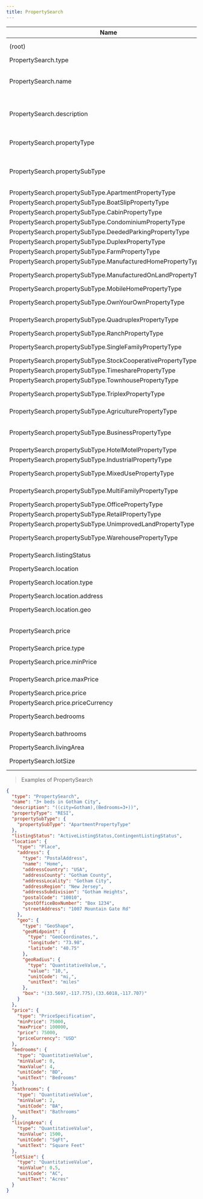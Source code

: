 ```yaml
---
title: PropertySearch
---
```

| Name | Type | Description |
|---|---|---|
| (root) | object | property search parameters |
| PropertySearch.type | string | - |
| PropertySearch.name | string | name of the search, input by the user or generated automatically |
| PropertySearch.description | string | optional search description input by the user or generated automatically |
| PropertySearch.propertyType | string | RESO property type (see range for allowed values) |
| PropertySearch.propertySubType | object | Property sub-type enumeration values derived from RESO data dictionary. |
| PropertySearch.propertySubType.ApartmentPropertyType | string | Apartment |
| PropertySearch.propertySubType.BoatSlipPropertyType | string | Boat Slip |
| PropertySearch.propertySubType.CabinPropertyType | string | Cabin |
| PropertySearch.propertySubType.CondominiumPropertyType | string | Condominium |
| PropertySearch.propertySubType.DeededParkingPropertyType | string | Deeded Parking |
| PropertySearch.propertySubType.DuplexPropertyType | string | Residential Duplex |
| PropertySearch.propertySubType.FarmPropertyType | string | Farm Property Type |
| PropertySearch.propertySubType.ManufacturedHomePropertyType | string | Manufactured Home |
| PropertySearch.propertySubType.ManufacturedOnLandPropertyType | string | Manufactured Home + Land |
| PropertySearch.propertySubType.MobileHomePropertyType | string | Mobile Home |
| PropertySearch.propertySubType.OwnYourOwnPropertyType | string | RESO Own Your Own Property |
| PropertySearch.propertySubType.QuadruplexPropertyType | string | A residential property with four units |
| PropertySearch.propertySubType.RanchPropertyType | string | A Ranch |
| PropertySearch.propertySubType.SingleFamilyPropertyType | string | Single Family Residence |
| PropertySearch.propertySubType.StockCooperativePropertyType | string | Stock Co-op. |
| PropertySearch.propertySubType.TimesharePropertyType | string | Timeshare |
| PropertySearch.propertySubType.TownhousePropertyType | string | Townhouse |
| PropertySearch.propertySubType.TriplexPropertyType | string | A residential property with 3 separate units |
| PropertySearch.propertySubType.AgriculturePropertyType | string | An agriculture property. |
| PropertySearch.propertySubType.BusinessPropertyType | string | a residential property zoned for business operation |
| PropertySearch.propertySubType.HotelMotelPropertyType | string | Hotel property for sale. |
| PropertySearch.propertySubType.IndustrialPropertyType | string | Industrial property |
| PropertySearch.propertySubType.MixedUsePropertyType | string | Residential/Commercial property |
| PropertySearch.propertySubType.MultiFamilyPropertyType | string | A single building with multiple units |
| PropertySearch.propertySubType.OfficePropertyType | string | An office. |
| PropertySearch.propertySubType.RetailPropertyType | string | Retail property |
| PropertySearch.propertySubType.UnimprovedLandPropertyType | string | Land for sale |
| PropertySearch.propertySubType.WarehousePropertyType | string | A Warehouse property type. |
| PropertySearch.listingStatus | string | RESO Listing Status Code |
| PropertySearch.location | object | a physical location |
| PropertySearch.location.type | string | The item type (Linked-Data @type) |
| PropertySearch.location.address | object | A physical address. |
| PropertySearch.location.geo | object | a geo shape (circle or box) |
| PropertySearch.price | object | a price offered for transfer of ownership of an item |
| PropertySearch.price.type | string | PriceSpecification |
| PropertySearch.price.minPrice | number | the low price offered if price is a range. |
| PropertySearch.price.maxPrice | number | the high price offered if price is a range. |
| PropertySearch.price.price | number | the offer price. |
| PropertySearch.price.priceCurrency | string | use ISO4217 |
| PropertySearch.bedrooms | object | number of bedrooms (range) |
| PropertySearch.bathrooms | object | number of bathrooms (range) |
| PropertySearch.livingArea | object | property indoor space |
| PropertySearch.lotSize | object | outdoor space minValue, maxValue |

> Examples of PropertySearch

```json
{
  "type": "PropertySearch",
  "name": "3+ beds in Gotham City",
  "description": "((city=Gotham),(Bedrooms=3+))",
  "propertyType": "RESI",
  "propertySubType": {
    "propertySubType": "ApartmentPropertyType"
  },
  "listingStatus": "ActiveListingStatus,ContingentListingStatus",
  "location": {
    "type": "Place",
    "address": {
      "type": "PostalAddress",
      "name": "Home",
      "addressCountry": "USA",
      "addressCounty": "Gotham County",
      "addressLocality": "Gotham City",
      "addressRegion": "New Jersey",
      "addressSubdivision": "Gotham Heights",
      "postalCode": "10010",
      "postOfficeBoxNumber": "Box 1234",
      "streetAddress": "1007 Mountain Gate Rd"
    },
    "geo": {
      "type": "GeoShape",
      "geoMidpoint": {
        "type": "GeoCoordinates,",
        "longitude": "73.98",
        "latitude": "40.75"
      },
      "geoRadius": {
        "type": "QuantitativeValue,",
        "value": "10,",
        "unitCode": "mi,",
        "unitText": "miles"
      },
      "box": "(33.5697,-117.775),(33.6018,-117.707)"
    }
  },
  "price": {
    "type": "PriceSpecification",
    "minPrice": 75000,
    "maxPrice": 100000,
    "price": 75000,
    "priceCurrency": "USD"
  },
  "bedrooms": {
    "type": "QuantitativeValue",
    "minValue": 0,
    "maxValue": 4,
    "unitCode": "BD",
    "unitText": "Bedrooms"
  },
  "bathrooms": {
    "type": "QuantitativeValue",
    "minValue": 2,
    "unitCode": "BA",
    "unitText": "Bathrooms"
  },
  "livingArea": {
    "type": "QuantitativeValue",
    "minValue": 1500,
    "unitCode": "SqFt",
    "unitText": "Square Feet"
  },
  "lotSize": {
    "type": "QuantitativeValue",
    "minValue": 0.5,
    "unitCode": "AC",
    "unitText": "Acres"
  }
}
```


